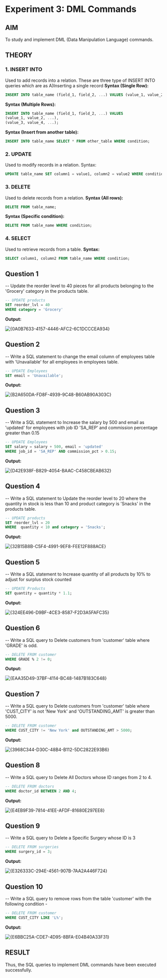 # Experiment 3: DML Commands

## AIM
To study and implement DML (Data Manipulation Language) commands.

## THEORY

### 1. INSERT INTO
Used to add records into a relation.
These are three type of INSERT INTO queries which are as
A)Inserting a single record
**Syntax (Single Row):**
```sql
INSERT INTO table_name (field_1, field_2, ...) VALUES (value_1, value_2, ...);
```
**Syntax (Multiple Rows):**
```sql
INSERT INTO table_name (field_1, field_2, ...) VALUES
(value_1, value_2, ...),
(value_3, value_4, ...);
```
**Syntax (Insert from another table):**
```sql
INSERT INTO table_name SELECT * FROM other_table WHERE condition;
```
### 2. UPDATE
Used to modify records in a relation.
Syntax:
```sql
UPDATE table_name SET column1 = value1, column2 = value2 WHERE condition;
```
### 3. DELETE
Used to delete records from a relation.
**Syntax (All rows):**
```sql
DELETE FROM table_name;
```
**Syntax (Specific condition):**
```sql
DELETE FROM table_name WHERE condition;
```
### 4. SELECT
Used to retrieve records from a table.
**Syntax:**
```sql
SELECT column1, column2 FROM table_name WHERE condition;
```
**Question 1**
--
-- Update the reorder level to 40 pieces for all products belonging to the 'Grocery' category in the products table.

```sql
-- UPDATE products
SET reorder_lvl = 40
WHERE category = 'Grocery'
```

**Output:**

![{0A0B7633-4157-4446-AFC2-6C1DCCCEA934}](https://github.com/user-attachments/assets/f28d38a5-3730-48be-bb82-f90823758784)


**Question 2**
---
-- Write a SQL statement to change the email column of employees table with 'Unavailable' for all employees in employees table.

```sql
-- UPDATE Employees
SET email = 'Unavailable'; 
```

**Output:**

![{B2A650DA-FD8F-4939-9C48-B60AB90A303C}](https://github.com/user-attachments/assets/2e96fb6a-a8e3-4a62-8971-8ed0d80bbe80)


**Question 3**
---
-- Write a SQL statement to Increase the salary by 500 and email as 'updated' for employees with job ID 'SA_REP' and commission percentage greater than 0.15

```sql
-- UPDATE Employees
SET salary = salary + 500, email = 'updated'
WHERE job_id = 'SA_REP' AND commission_pct > 0.15; 
```

**Output:**

![{D42E938F-B829-4054-BAAC-C458CBEAB632}](https://github.com/user-attachments/assets/3210a637-120f-4892-a248-b1afbf377dd3)


**Question 4**
---
-- Write a SQL statement to Update the reorder level to 20 where the quantity in stock is less than 10 and product category is 'Snacks' in the products table.

```sql
-- UPDATE products
SET reorder_lvl = 20
WHERE  quantity < 10 and category = 'Snacks';
```

**Output:**

![{32B15B8B-C5F4-4991-9EF8-FEE12F888ACE}](https://github.com/user-attachments/assets/fe4855cb-600b-41e7-a15b-16ee3853afe8)


**Question 5**
---
-- Write a SQL statement to Increase quantity of all products by 10% to adjust for surplus stock counted

```sql
-- UPDATE Products
SET quantity = quantity * 1.1;
```

**Output:**

![{324EE496-D9BF-4CE3-8587-F2D3A5FAFC35}](https://github.com/user-attachments/assets/93967973-00b3-4e92-b0e9-52aa920e64b0)


**Question 6**
---
-- Write a SQL query to Delete customers from 'customer' table where 'GRADE' is odd.
```sql
-- DELETE FROM customer
WHERE GRADE % 2 != 0; 
```

**Output:**

![{EAA35D49-37BF-4114-BC48-1487B183C648}](https://github.com/user-attachments/assets/b14176b0-3e66-49aa-b05c-13f80d728ca7)


**Question 7**
---
-- Write a SQL query to Delete customers from 'customer' table where 'CUST_CITY' is not 'New York' and 'OUTSTANDING_AMT' is greater than 5000.

```sql
-- DELETE FROM customer
WHERE CUST_CITY != 'New York' and OUTSTANDING_AMT > 5000;
```

**Output:**

![{3968C344-D30C-48B4-B112-5DC2822E93B6}](https://github.com/user-attachments/assets/5eac565f-2f68-4c86-bc45-752f15f1302a)


**Question 8**
---
-- Write a SQL query to Delete All Doctors whose ID ranges from 2 to 4.

```sql
-- DELETE FROM doctors
WHERE doctor_id BETWEEN 2 AND 4;
```

**Output:**

![{E4EB9F39-7814-41EE-AFDF-81680E297EE8}](https://github.com/user-attachments/assets/f377e625-e0ca-47c2-b299-7bce7ade0d73)


**Question 9**
---
-- Write a SQL query to Delete a Specific Surgery whose ID is 3

```sql
-- DELETE FROM surgeries
WHERE surgery_id = 3;
```

**Output:**

![{E326333C-294E-4561-907B-7AA2A446F724}](https://github.com/user-attachments/assets/84260919-f059-4a54-a22f-9c335b5df201)


**Question 10**
---
-- Write a SQL query to remove rows from the table 'customer' with the following condition -

```sql
-- DELETE FROM customer 
WHERE CUST_CITY LIKE 'L%';
```

**Output:**

![{E6BBC25A-CDE7-4D95-8BFA-E04B40A33F31}](https://github.com/user-attachments/assets/2e28a2c3-f329-4eb3-a104-2120a10a83bc)


## RESULT
Thus, the SQL queries to implement DML commands have been executed successfully.
